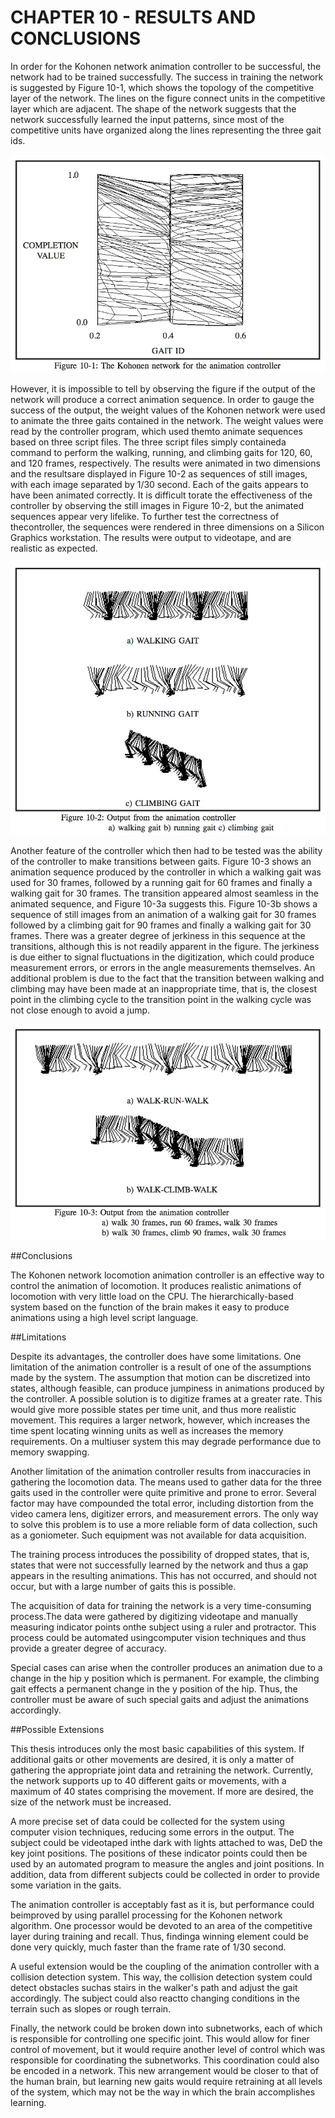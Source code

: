 # CHAPTER 10 - RESULTS AND CONCLUSIONS

In order for the Kohonen network animation controller to be successful, the network had to be trained successfully.  The success in training the network is suggested by Figure 10-1, which shows the topology of the competitive layer of the network. The lines on the figure connect units in the competitive layer which are adjacent.  The shape of the network suggests that the network successfully learned the input patterns, since most of the competitive units have organized along the lines representing the three gait ids.  

![Figure 10-1](../png/ch10_01.png "Figure 10-1")

However, it is impossible to tell by observing the figure if the output of the network will produce a correct animation sequence.  In order to gauge the success of the output, the weight values of the Kohonen network were used to animate the three gaits contained in the network.  The weight values were read by the controller program, which used themto animate sequences based on three script files.  The three script files simply containeda command to perform the walking, running, and climbing gaits for 120, 60, and 120 frames, respectively.  The results were animated in two dimensions and the resultsare displayed in Figure 10-2 as sequences of still images, with each image separated by 1/30 second.  Each of the gaits appears to have been animated correctly.  It is difficult torate the effectiveness of the controller by observing the still images in Figure 10-2, but the animated sequences appear very lifelike.  To further test the correctness of thecontroller, the sequences were rendered in three dimensions on a Silicon Graphics workstation. The results were output to videotape, and are realistic as expected.

![Figure 10-2](../png/ch10_02.png "Figure 10-2")

Another feature of the controller which then had to be tested was the ability of the controller to make transitions between gaits.  Figure 10-3 shows an animation sequence produced by the controller in which a walking gait was used for 30 frames, followed by a running gait for 60 frames and finally a walking gait for 30 frames.  The transition appeared almost seamless in the animated sequence, and Figure 10-3a suggests this. Figure 10-3b shows a sequence of still images from an animation of a walking gait for 30 frames followed by a climbing gait for 90 frames and finally a walking gait for 30 frames. There was a greater degree of jerkiness in this sequence at the transitions, although this is not readily apparent in the figure.  The jerkiness is due either to signal fluctuations in the digitization, which could produce measurement errors, or errors in the angle measurements themselves.  An additional problem is due to the fact that the transition between walking and climbing may have been made at an inappropriate time, that is, the closest point in the climbing cycle to the transition point in the walking cycle was not close enough to avoid a jump.

![Figure 10-3](../png/ch10_03.png "Figure 10-3")

##Conclusions

The Kohonen network locomotion animation controller is an effective way to control the animation of locomotion.  It produces realistic animations of locomotion with very little load on the CPU.  The hierarchically-based system based on the function of the brain makes it easy to produce animations using a high level script language.

##Limitations

Despite its advantages, the controller does have some limitations.  One limitation of the animation controller is a result of one of the assumptions made by the system.  The assumption that motion can be discretized into states, although feasible, can produce jumpiness in animations produced by the controller.  A possible solution is to digitize frames at a greater rate.  This would give more possible states per time unit, and thus more realistic movement.  This requires a larger network, however, which increases the time spent locating winning units as well as increases the memory requirements.  On a multiuser system this may degrade performance due to memory swapping.

Another limitation of the animation controller results from inaccuracies in gathering the locomotion data.  The means used to gather data for the three gaits used in the controller were quite primitive and prone to error.  Several factor may have compounded the total error, including distortion from the video camera lens, digitizer errors, and measurement
errors.  The only way to solve this problem is to use a more reliable form of data collection, such as a goniometer.  Such equipment was not available for data acquisition.

The training process introduces the possibility of dropped states, that is, states that were not successfully learned by the network and thus a gap appears in the resulting animations.  This has not occurred, and should not occur, but with a large number of gaits this is possible.

The acquisition of data for training the network is a very time-consuming process.The data were gathered by digitizing videotape and manually measuring indicator points onthe subject using a ruler and protractor.  This process could be automated usingcomputer vision techniques and thus provide a greater degree of accuracy.

Special cases can arise when the controller produces an animation due to a change in the hip y position which is permanent.  For example, the climbing gait effects a permanent change in the y position of the hip.  Thus, the controller must be aware of such special gaits and adjust the animations accordingly.

##Possible Extensions

This thesis introduces only the most basic capabilities of this system.  If additional gaits or other movements are desired, it is only a matter of gathering the appropriate joint data and retraining the network.  Currently, the network supports up to 40 different gaits or movements, with a maximum of 40 states comprising the movement.  If more are desired, the size of the network must be increased.

A more precise set of data could be collected for the system using computer vision techniques, reducing some errors in the output.  The subject could be videotaped inthe dark with lights attached to was, DeD the key joint positions.  The positions of these indicator points could then be used by an automated program to measure the angles and joint positions. In addition, data from different subjects could be collected in order to provide some variation in the gaits.

The animation controller is acceptably fast as it is, but performance could beimproved by using parallel processing for the Kohonen network algorithm.  One processor would be devoted to an area of the competitive layer during training and recall.  Thus, findinga winning element could be done very quickly, much faster than the frame rate of 1/30 second.

A useful extension would be the coupling of the animation controller with a collision detection system.  This way, the collision detection system could detect obstacles suchas stairs in the walker's path and adjust the gait accordingly.  The subject could also reactto changing conditions in the terrain such as slopes or rough terrain.

Finally, the network could be broken down into subnetworks, each of which is responsible for controlling one specific joint.  This would allow for finer control of movement, but it would require another level of control which was responsible for coordinating the subnetworks.  This coordination could also be encoded in a network.  This new arrangement would be closer to that of the human brain, but learning new gaits would require retraining at all levels of the system, which may not be the way in which the brain accomplishes learning.
